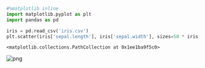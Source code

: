 

```python

```


```python
#%matplotlib inline
import matplotlib.pyplot as plt
import pandas as pd

iris = pd.read_csv('iris.csv')
plt.scatter(iris['sepal.length'], iris['sepal.width'], sizes=50 * iris['petal.length'])
```




    <matplotlib.collections.PathCollection at 0x1ee1ba9f5c0>




![png](output_1_1.png)



```python

```


```python

```


```python

```


```python

```


```python

```

